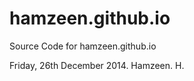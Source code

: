 hamzeen.github.io
=================
Source Code for hamzeen.github.io

Friday, 26th December 2014.
Hamzeen. H.